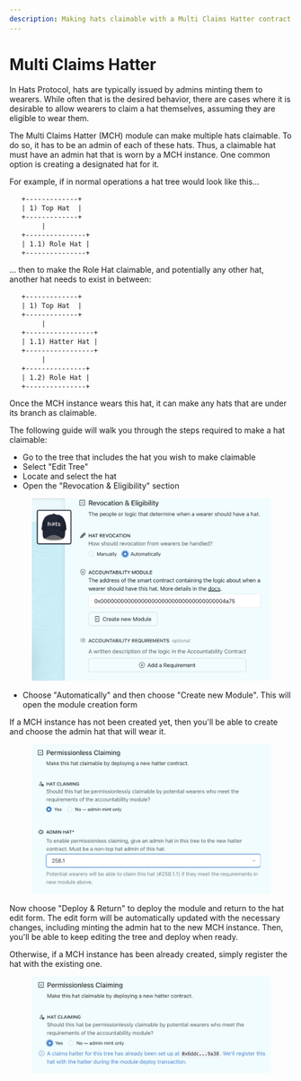 ```yaml
---
description: Making hats claimable with a Multi Claims Hatter contract
---
```


# Multi Claims Hatter

In Hats Protocol, hats are typically issued by admins minting them to wearers. While often that is the desired behavior, there are cases where it is desirable to allow wearers to claim a hat themselves, assuming they are eligible to wear them.&#x20;

The Multi Claims Hatter (MCH) module can make multiple hats claimable. To do so, it has to be an admin of each of these hats. Thus, a claimable hat must have an admin hat that is worn by a MCH instance. One common option is creating a designated hat for it.

For example, if in normal operations a hat tree would look like this...

```
   +-------------+
   | 1) Top Hat  |
   +-------------+
        |
   +---------------+
   | 1.1) Role Hat |
   +---------------+  
```

... then to make the Role Hat claimable, and potentially any other hat, another hat needs to exist in between:

```
   +-------------+
   | 1) Top Hat  |
   +-------------+
        |
   +-----------------+
   | 1.1) Hatter Hat |
   +-----------------+
        |
   +---------------+
   | 1.2) Role Hat |
   +---------------+
```

Once the MCH instance wears this hat, it can make any hats that are under its branch as claimable.

The following guide will walk you through the steps required to make a hat claimable:

* Go to the tree that includes the hat you wish to make claimable
* Select "Edit Tree"
* Locate and select the hat
* Open the "Revocation & Eligibility" section

<figure><img src="../../.gitbook/assets/Revocation And Eligibility Zoom.png" alt=""><figcaption></figcaption></figure>

* Choose "Automatically" and then choose "Create new Module". This will open the module creation form

If a MCH instance has not been created yet, then you'll be able to create and choose the admin hat that will wear it.

<figure><img src="../../.gitbook/assets/Make Hat Claimable 1.png" alt=""><figcaption></figcaption></figure>

Now choose "Deploy & Return" to deploy the module and return to the hat edit form. The edit form will be automatically updated with the necessary changes, including minting the admin hat to the new MCH instance. Then, you'll be able to keep editing the tree and deploy when ready.

Otherwise, if a MCH instance has been already created, simply register the hat with the existing one.

<figure><img src="../../.gitbook/assets/Make Hat Claimable 2.png" alt=""><figcaption></figcaption></figure>
